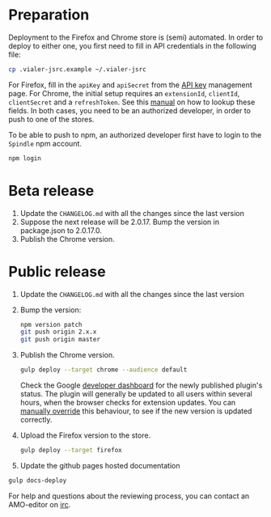 # Preparation
Deployment to the Firefox and Chrome store is (semi) automated. In order to deploy
to either one, you first need to fill in API credentials in the following file:

```bash
cp .vialer-jsrc.example ~/.vialer-jsrc
```

For Firefox, fill in the `apiKey` and `apiSecret` from the
[API key](https://addons.mozilla.org/nl/developers/addon/api/key/) management page.
For Chrome, the initial setup requires an `extensionId`, `clientId`, `clientSecret`
and a `refreshToken`. See this
[manual](https://github.com/DrewML/chrome-webstore-upload/blob/master/How%20to%20generate%20Google%20API%20keys.md)
on how to lookup these fields. In both cases, you need to be an authorized
developer, in order to push to one of the stores.

To be able to push to npm, an authorized developer first have to login to the
`Spindle` npm account.

```bash
npm login
```

# Beta release
1. Update the `CHANGELOG.md` with all the changes since the last version
2. Suppose the next release will be 2.0.17. Bump the version in package.json to 2.0.17.0.
3. Publish the Chrome version. 

# Public release
1. Update the `CHANGELOG.md` with all the changes since the last version

2. Bump the version:

   ```bash
   npm version patch
   git push origin 2.x.x
   git push origin master
   ```

3. Publish the Chrome version.

   ```bash
   gulp deploy --target chrome --audience default
   ```

   Check the Google [developer dashboard](https://chrome.google.com/webstore/developer/dashboard?)
   for the newly published plugin's status. The plugin will generally be
   updated to all users within several hours, when the browser checks for
   extension updates. You can [manually override](https://developer.chrome.com/apps/autoupdate#testing)
   this behaviour, to see if the new version is updated correctly.

4. Upload the Firefox version to the store.

   ```bash
   gulp deploy --target firefox
   ```

5. Update the github pages hosted documentation

  ```bash
  gulp docs-deploy
  ```


For help and questions about the reviewing process, you can contact an AMO-editor
on [irc](irc://mozilla.org/%23amo).

